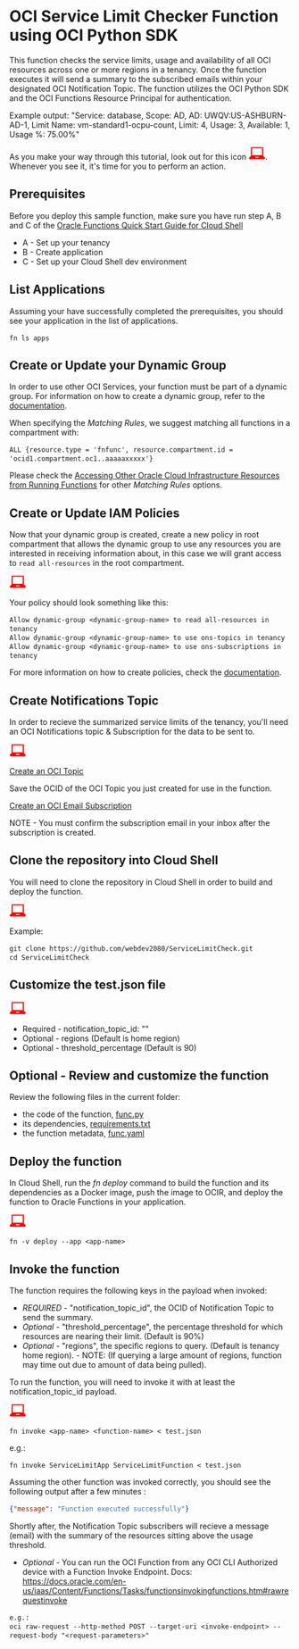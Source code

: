 # OCI Service Limit Checker Function using OCI Python SDK

This function checks the service limits, usage and availability of all OCI resources across one or more regions in a tenancy. 
Once the function executes it will send a summary to the subscribed emails within your designated OCI Notification Topic. 
The function utilizes the OCI Python SDK and the OCI Functions Resource Principal for authentication.

Example output: "Service: database, Scope: AD, AD: UWQV:US-ASHBURN-AD-1, Limit Name: vm-standard1-ocpu-count, Limit: 4, Usage: 3, Available: 1, Usage %: 75.00%"

As you make your way through this tutorial, look out for this icon ![user input icon](./images/userinput.png).
Whenever you see it, it's time for you to perform an action.

## Prerequisites
Before you deploy this sample function, make sure you have run step A, B and C of the [Oracle Functions Quick Start Guide for Cloud Shell](https://www.oracle.com/webfolder/technetwork/tutorials/infographics/oci_functions_cloudshell_quickview/functions_quickview_top/functions_quickview/index.html)
* A - Set up your tenancy
* B - Create application
* C - Set up your Cloud Shell dev environment

## List Applications 
Assuming your have successfully completed the prerequisites, you should see your 
application in the list of applications.
```
fn ls apps
```

## Create or Update your Dynamic Group
In order to use other OCI Services, your function must be part of a dynamic group. For information on how to create a dynamic group, refer to the [documentation](https://docs.cloud.oracle.com/iaas/Content/Identity/Tasks/managingdynamicgroups.htm#To).

When specifying the *Matching Rules*, we suggest matching all functions in a compartment with:
```
ALL {resource.type = 'fnfunc', resource.compartment.id = 'ocid1.compartment.oc1..aaaaaxxxxx'}
```
Please check the [Accessing Other Oracle Cloud Infrastructure Resources from Running Functions](https://docs.cloud.oracle.com/en-us/iaas/Content/Functions/Tasks/functionsaccessingociresources.htm) for other *Matching Rules* options.


## Create or Update IAM Policies
Now that your dynamic group is created, create a new policy in root compartment that allows the dynamic group to use any resources you are interested in receiving
information about, in this case we will grant access to `read all-resources` in
the root compartment.

![user input icon](./images/userinput.png)

Your policy should look something like this:
```
Allow dynamic-group <dynamic-group-name> to read all-resources in tenancy 
Allow dynamic-group <dynamic-group-name> to use ons-topics in tenancy 
Allow dynamic-group <dynamic-group-name> to use ons-subscriptions in tenancy 
```

For more information on how to create policies, check the [documentation](https://docs.cloud.oracle.com/iaas/Content/Identity/Concepts/policysyntax.htm).


## Create Notifications Topic 
In order to recieve the summarized service limits of the tenancy, you'll need an OCI Notifications topic & Subscription for the data to be sent to. 

![user input icon](./images/userinput.png)

[Create an OCI Topic](https://docs.oracle.com/en-us/iaas/Content/Notification/Tasks/create-topic.htm#top)

Save the OCID of the OCI Topic you just created for use in the function. 

[Create an OCI Email Subscription](https://docs.oracle.com/en-us/iaas/Content/Notification/Tasks/create-subscription-email.htm#top)

NOTE - You must confirm the subscription email in your inbox after the subscription is created. 

## Clone the repository into Cloud Shell
You will need to clone the repository in Cloud Shell in order to build and deploy the function. 

![user input icon](./images/userinput.png)

Example: 
```
git clone https://github.com/webdev2080/ServiceLimitCheck.git
cd ServiceLimitCheck
```


## Customize the test.json file
![user input icon](./images/userinput.png)
- Required - notification_topic_id: "<Topic OCID>"
- Optional - regions (Default is home region)
- Optional - threshold_percentage (Default is 90)

## Optional - Review and customize the function
Review the following files in the current folder:
* the code of the function, [func.py](./func.py)
* its dependencies, [requirements.txt](./requirements.txt)
* the function metadata, [func.yaml](./func.yaml)

## Deploy the function
In Cloud Shell, run the *fn deploy* command to build the function and its dependencies as a Docker image, 
push the image to OCIR, and deploy the function to Oracle Functions in your application.

![user input icon](./images/userinput.png)
```
fn -v deploy --app <app-name>
```

## Invoke the function

The function requires the following keys in the payload when invoked:
- *REQUIRED* - "notification_topic_id", the OCID of Notification Topic to send the summary.
- *Optional* - "threshold_percentage", the percentage threshold for which resources are nearing their limit. (Default is 90%)
- *Optional* - "regions", the specific regions to query. (Default is tenancy home region). - NOTE: (If querying a large amount of regions, function may time out due to amount of data being pulled). 

To run the function, you will need to invoke it with at least the notification_topic_id payload. 

![user input icon](./images/userinput.png)
```
fn invoke <app-name> <function-name> < test.json
```
e.g.:
```
fn invoke ServiceLimitApp ServiceLimitFunction < test.json
```

Assuming the other function was invoked correctly, you should see the following output after a few minutes :
```json
{"message": "Function executed successfully"}
```

Shortly after, the Notification Topic subscribers will recieve a message (email) with the summary of the resources sitting above the usage threshold. 

- *Optional* - You can run the OCI Function from any OCI CLI Authorized device with a Function Invoke Endpoint. Docs: https://docs.oracle.com/en-us/iaas/Content/Functions/Tasks/functionsinvokingfunctions.htm#rawrequestinvoke
```
e.g.: 
oci raw-request --http-method POST --target-uri <invoke-endpoint> --request-body "<request-parameters>"
```

